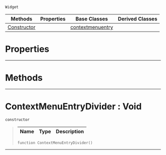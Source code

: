  `Widget`

|Methods|Properties|Base Classes|Derived Classes|
|---|---|---|---|
|[ Constructor](https://github.com/zeroengineteam/ZeroDocs/blob/master/code_reference/class_reference/contextmenuentrydivider.markdown#contextmenuentrydivider)| |[contextmenuentry](https://github.com/zeroengineteam/ZeroDocs/blob/master/code_reference/class_reference/contextmenuentry.markdown)| |


 #  Properties


---  
 #  Methods


---  
 #  ContextMenuEntryDivider : Void

 `constructor`

> 
> |Name|Type|Description|
> |---|---|---|
> ``` lang=cpp, name=Nada
> function ContextMenuEntryDivider()
> ``` 


---  
 

 